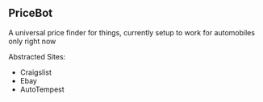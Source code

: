 ## PriceBot

A universal price finder for things, currently setup to work for automobiles only right now

Abstracted Sites:
- Craigslist
- Ebay
- AutoTempest